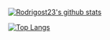
<!--
**rodrigost23/rodrigost23** is a ✨ _special_ ✨ repository because its `README.md` (this file) appears on your GitHub profile.

Here are some ideas to get you started:

- 🔭 I’m currently working on ...
- 🌱 I’m currently learning ...
- 👯 I’m looking to collaborate on ...
- 🤔 I’m looking for help with ...
- 💬 Ask me about ...
- 📫 How to reach me: ...
- 😄 Pronouns: ...
- ⚡ Fun fact: ...
-->

[![Rodrigost23's github stats](https://github-readme-stats.vercel.app/api?username=rodrigost23&show_icons=true)](https://github.com/anuraghazra/github-readme-stats)

[![Top Langs](https://github-readme-stats.vercel.app/api/top-langs/?username=rodrigost23&layout=compact&hide=tex&langs_count=7&card_width=445)](https://github.com/anuraghazra/github-readme-stats)

<!--
[![Rodrigost23's wakatime stats](https://github-readme-stats.vercel.app/api/wakatime?username=rodrigost23)](https://github.com/anuraghazra/github-readme-stats)
-->
